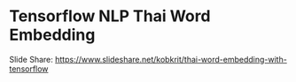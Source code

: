 # Tensorflow NLP Thai Word Embedding

Slide Share: https://www.slideshare.net/kobkrit/thai-word-embedding-with-tensorflow


